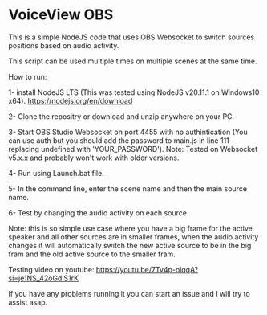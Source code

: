 # VoiceView OBS
 This is a simple NodeJS code that uses OBS Websocket to switch sources positions based on audio activity.

 This script can be used multiple times on multiple scenes at the same time.

How to run:

1- install NodeJS LTS (This was tested using NodeJS v20.11.1 on Windows10 x64).  https://nodejs.org/en/download

2- Clone the repositry or download and unzip anywhere on your PC.

3- Start OBS Studio Websocket on port 4455 with no authintication (You can use auth but you should add the password to main.js in line 111 replacing undefined with 'YOUR_PASSWORD'). Note: Tested on Websocket v5.x.x and probably won't work with older versions.

4- Run using Launch.bat file.

5- In the command line, enter the scene name and then the main source name.

6- Test by changing the audio activity on each source.


Note: this is so simple use case where you have a big frame for the active speaker and all other sources are in smaller frames, when the audio activity changes it will automatically switch the new active source to be in the big fram and the old active source to the smaller fram.

Testing video on youtube:
https://youtu.be/7Tv4p-olqqA?si=je1NS_42oGdlS1rK

If you have any problems running it you can start an issue and I will try to assist asap.
